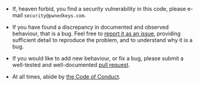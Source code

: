 * If, heaven forbid, you find a security vulnerability in this code, please
  e-mail `security@pwnedkeys.com`.

* If you have found a discrepancy in documented and observed behaviour, that
  is a bug.  Feel free to [report it as an
  issue](https://github.com/pwnedkeys/pwnedkeys-api-client/issues), providing
  sufficient detail to reproduce the problem, and to understand why it is
  a bug.

* If you would like to add new behaviour, or fix a bug, please submit a
  well-tested and well-documented [pull
  request](https://github.com/pwnedkeys/pwnedkeys-api-client/pulls).

* At all times, abide by [the Code of Conduct](CODE_OF_CONDUCT.md).
